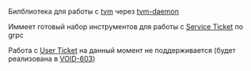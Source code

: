 Билблиотека для работы с [tvm](https://wiki.yandex-team.ru/passport/tvm2/) через [tvm-daemon](https://wiki.yandex-team.ru/passport/tvm2/tvm-daemon/)

Иммеет готовый набор инструментов для работы с [Service Ticket](https://wiki.yandex-team.ru/passport/tvm2/theory/) по grpc

Работа с [User Ticket](https://wiki.yandex-team.ru/passport/tvm2/user-ticket/) на данный момент не поддерживается (будет реализована в [VOID-603](https://st.yandex-team.ru/VOID-603))

